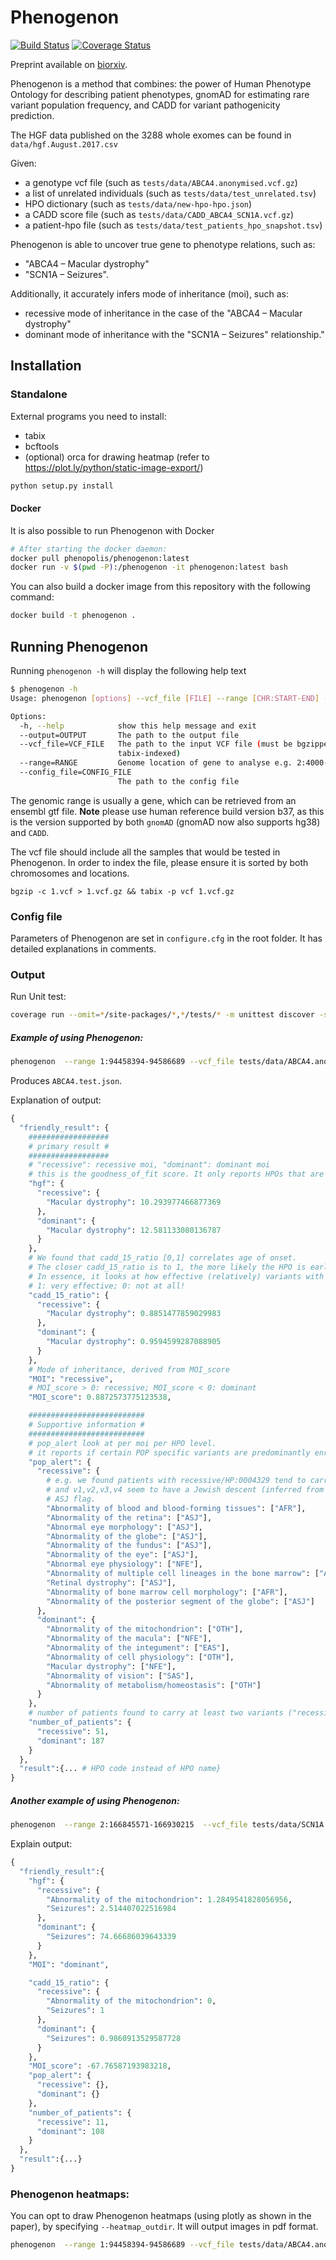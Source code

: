 # Phenogenon

[![Build Status](https://travis-ci.com/phenopolis/phenogenon.svg?branch=master)](https://travis-ci.com/phenopolis/phenogenon)
[![Coverage Status](https://coveralls.io/repos/github/phenopolis/phenogenon/badge.svg?branch=master)](https://coveralls.io/github/phenopolis/phenogenon?branch=master)

Preprint available on [biorxiv](https://www.biorxiv.org/content/early/2018/07/11/367292).

Phenogenon is a method that combines: the power of Human Phenotype Ontology for describing patient phenotypes, gnomAD for estimating rare variant population frequency, and CADD for variant pathogenicity prediction.

The HGF data published on the 3288 whole exomes can be found in `data/hgf.August.2017.csv`

Given:

- a genotype vcf file (such as `tests/data/ABCA4.anonymised.vcf.gz`)
- a list of unrelated individuals (such as `tests/data/test_unrelated.tsv`)
- HPO dictionary (such as `tests/data/new-hpo-hpo.json`)
- a CADD score file (such as `tests/data/CADD_ABCA4_SCN1A.vcf.gz`)
- a patient-hpo file (such as `tests/data/test_patients_hpo_snapshot.tsv`)

Phenogenon is able to uncover true gene to phenotype relations, such as:

- "ABCA4 – Macular dystrophy"
- "SCN1A – Seizures".

Additionally, it accurately infers mode of inheritance (moi), such as:

- recessive mode of inheritance in the case of the "ABCA4 – Macular dystrophy"
- dominant mode of inheritance with the "SCN1A – Seizures" relationship."

## Installation

### Standalone

External programs you need to install:

- tabix
- bcftools
- (optional) orca for drawing heatmap (refer to https://plot.ly/python/static-image-export/)

```bash
python setup.py install
```

#### Docker

It is also possible to run Phenogenon with Docker

```bash
# After starting the docker daemon:
docker pull phenopolis/phenogenon:latest
docker run -v $(pwd -P):/phenogenon -it phenogenon:latest bash
```

You can also build a docker image from this repository with the following command:

```bash
docker build -t phenogenon .
```

## Running Phenogenon

Running `phenogenon -h` will display the following help text

```bash
$ phenogenon -h
Usage: phenogenon [options] --vcf_file [FILE] --range [CHR:START-END] --output [FILE]

Options:
  -h, --help            show this help message and exit
  --output=OUTPUT       The path to the output file
  --vcf_file=VCF_FILE   The path to the input VCF file (must be bgzipped and
                        tabix-indexed)
  --range=RANGE         Genome location of gene to analyse e.g. 2:4000-6000
  --config_file=CONFIG_FILE
                        The path to the config file
```

The genomic range is usually a gene, which can be retrieved from an ensembl gtf file.
**Note** please use human reference build version b37, as this is the version supported by both `gnomAD` (gnomAD now also supports hg38) and `CADD`.

The vcf file should include all the samples that would be tested in Phenogenon. In order to index the file, please ensure it is sorted by both chromosomes and locations.

```
bgzip -c 1.vcf > 1.vcf.gz && tabix -p vcf 1.vcf.gz
```

### Config file

Parameters of Phenogenon are set in `configure.cfg` in the root folder.
It has detailed explanations in comments.

### Output

Run Unit test:

```bash
coverage run --omit=*/site-packages/*,*/tests/* -m unittest discover -s tests
```

##### Example of using Phenogenon:

```bash
phenogenon  --range 1:94458394-94586689 --vcf_file tests/data/ABCA4.anonymised.vcf.gz --output ABCA4.test.json
```

Produces `ABCA4.test.json`.

Explanation of output:

```python
{
  "friendly_result": {
    ##################
    # primary result #
    ##################
    # "recessive": recessive moi, "dominant": dominant moi
    # this is the goodness_of_fit score. It only reports HPOs that are most relevant.
    "hgf": {
      "recessive": {
        "Macular dystrophy": 10.293977466877369
      },
      "dominant": {
        "Macular dystrophy": 12.581133080136787
      }
    },
    # We found that cadd_15_ratio [0,1] correlates age of onset.
    # The closer cadd_15_ratio is to 1, the more likely the HPO is early onset.
    # In essence, it looks at how effective (relatively) variants with CADD phred score >=15 contribute to hgf
    # 1: very effective; 0: not at all!
    "cadd_15_ratio": {
      "recessive": {
        "Macular dystrophy": 0.8851477859029983
      },
      "dominant": {
        "Macular dystrophy": 0.9594599287088905
      }
    },
    # Mode of inheritance, derived from MOI_score
    "MOI": "recessive",
    # MOI_score > 0: recessive; MOI_score < 0: dominant
    "MOI_score": 0.8872573775123538,

    ##########################
    # Supportive information #
    ##########################
    # pop_alert look at per moi per HPO level.
    # it reports if certain POP specific variants are predominantly enriched in a group with moi/HPO
    "pop_alert": {
      "recessive": {
        # e.g. we found patients with recessive/HP:0004329 tend to carry variants v1,v2,v3,v4
        # and v1,v2,v3,v4 seem to have a Jewish descent (inferred from gnomad), it then raises a
        # ASJ flag.
        "Abnormality of blood and blood-forming tissues": ["AFR"],
        "Abnormality of the retina": ["ASJ"],
        "Abnormal eye morphology": ["ASJ"],
        "Abnormality of the globe": ["ASJ"],
        "Abnormality of the fundus": ["ASJ"],
        "Abnormality of the eye": ["ASJ"],
        "Abnormal eye physiology": ["NFE"],
        "Abnormality of multiple cell lineages in the bone marrow": ["AFR"],
        "Retinal dystrophy": ["ASJ"],
        "Abnormality of bone marrow cell morphology": ["AFR"],
        "Abnormality of the posterior segment of the globe": ["ASJ"]
      },
      "dominant": {
        "Abnormality of the mitochondrion": ["OTH"],
        "Abnormality of the macula": ["NFE"],
        "Abnormality of the integument": ["EAS"],
        "Abnormality of cell physiology": ["OTH"],
        "Macular dystrophy": ["NFE"],
        "Abnormality of vision": ["SAS"],
        "Abnormality of metabolism/homeostasis": ["OTH"]
      }
    },
    # number of patients found to carry at least two variants ("recessive") and at least one variant ("dominant")
    "number_of_patients": {
      "recessive": 51,
      "dominant": 187
    }
  },
  "result":{... # HPO code instead of HPO name}
}
```

##### Another example of using Phenogenon:

```bash
phenogenon  --range 2:166845571-166930215  --vcf_file tests/data/SCN1A.anonymised.vcf.gz --output SCN1A.test.json
```

Explain output:

```python
{
  "friendly_result":{
    "hgf": {
      "recessive": {
        "Abnormality of the mitochondrion": 1.2849541828056956,
        "Seizures": 2.514407022516984
      },
      "dominant": {
        "Seizures": 74.66686039643339
      }
    },
    "MOI": "dominant",

    "cadd_15_ratio": {
      "recessive": {
        "Abnormality of the mitochondrion": 0,
        "Seizures": 1
      },
      "dominant": {
        "Seizures": 0.9860913529587728
      }
    },
    "MOI_score": -67.76587193983218,
    "pop_alert": {
      "recessive": {},
      "dominant": {}
    },
    "number_of_patients": {
      "recessive": 11,
      "dominant": 108
    }
  },
  "result":{...}
}
```

### Phenogenon heatmaps:

You can opt to draw Phenogenon heatmaps (using plotly as shown in the paper), by specifying `--heatmap_outdir`. It will output images in pdf format.

```bash
phenogenon  --range 1:94458394-94586689 --vcf_file tests/data/ABCA4.anonymised.vcf.gz --output ABCA4.test.json --heatmap_outdir output/heatmap/ABCA4
```
